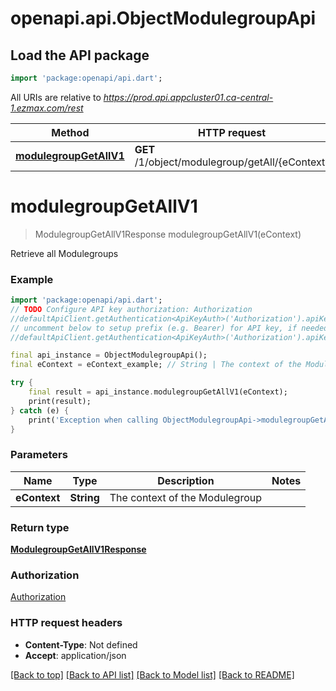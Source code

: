 # openapi.api.ObjectModulegroupApi

## Load the API package
```dart
import 'package:openapi/api.dart';
```

All URIs are relative to *https://prod.api.appcluster01.ca-central-1.ezmax.com/rest*

Method | HTTP request | Description
------------- | ------------- | -------------
[**modulegroupGetAllV1**](ObjectModulegroupApi.md#modulegroupgetallv1) | **GET** /1/object/modulegroup/getAll/{eContext} | Retrieve all Modulegroups


# **modulegroupGetAllV1**
> ModulegroupGetAllV1Response modulegroupGetAllV1(eContext)

Retrieve all Modulegroups

### Example
```dart
import 'package:openapi/api.dart';
// TODO Configure API key authorization: Authorization
//defaultApiClient.getAuthentication<ApiKeyAuth>('Authorization').apiKey = 'YOUR_API_KEY';
// uncomment below to setup prefix (e.g. Bearer) for API key, if needed
//defaultApiClient.getAuthentication<ApiKeyAuth>('Authorization').apiKeyPrefix = 'Bearer';

final api_instance = ObjectModulegroupApi();
final eContext = eContext_example; // String | The context of the Modulegroup

try {
    final result = api_instance.modulegroupGetAllV1(eContext);
    print(result);
} catch (e) {
    print('Exception when calling ObjectModulegroupApi->modulegroupGetAllV1: $e\n');
}
```

### Parameters

Name | Type | Description  | Notes
------------- | ------------- | ------------- | -------------
 **eContext** | **String**| The context of the Modulegroup | 

### Return type

[**ModulegroupGetAllV1Response**](ModulegroupGetAllV1Response.md)

### Authorization

[Authorization](../README.md#Authorization)

### HTTP request headers

 - **Content-Type**: Not defined
 - **Accept**: application/json

[[Back to top]](#) [[Back to API list]](../README.md#documentation-for-api-endpoints) [[Back to Model list]](../README.md#documentation-for-models) [[Back to README]](../README.md)

